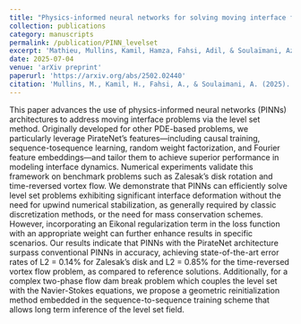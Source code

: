 ```yaml
---
title: "Physics-informed neural networks for solving moving interface flow problems using the level set approach"
collection: publications
category: manuscripts
permalink: /publication/PINN_levelset
excerpt: 'Mathieu, Mullins, Kamil, Hamza, Fahsi, Adil, & Soulaïmani, Azzeddine'
date: 2025-07-04
venue: 'arXiv preprint'
paperurl: 'https://arxiv.org/abs/2502.02440'
citation: 'Mullins, M., Kamil, H., Fahsi, A., & Soulaimani, A. (2025). Physics-informed neural networks for solving moving interface flow problems using the level set approach. arXiv preprint arXiv:2502.02440'
---
```


This paper advances the use of physics-informed neural networks (PINNs) architectures to address
moving interface problems via the level set method. Originally developed for other PDE-based
problems, we particularly leverage PirateNet’s features—including causal training, sequence-tosequence
learning, random weight factorization, and Fourier feature embeddings—and tailor them
to achieve superior performance in modeling interface dynamics. Numerical experiments validate
this framework on benchmark problems such as Zalesak’s disk rotation and time-reversed vortex
flow. We demonstrate that PINNs can efficiently solve level set problems exhibiting significant interface
deformation without the need for upwind numerical stabilization, as generally required by
classic discretization methods, or the need for mass conservation schemes. However, incorporating
an Eikonal regularization term in the loss function with an appropriate weight can further enhance
results in specific scenarios. Our results indicate that PINNs with the PirateNet architecture
surpass conventional PINNs in accuracy, achieving state-of-the-art error rates of L2 = 0.14% for
Zalesak’s disk and L2 = 0.85% for the time-reversed vortex flow problem, as compared to reference
solutions. Additionally, for a complex two-phase flow dam break problem which couples the level
set with the Navier-Stokes equations, we propose a geometric reinitialization method embedded in
the sequence-to-sequence training scheme that allows long term inference of the level set field.